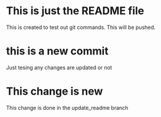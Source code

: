 # This is just the README file
This is created to test out git commands. This will be pushed.

# this is a new commit
Just tesing any changes are updated or not

# This change is new 
This change is done in the update_readme branch
